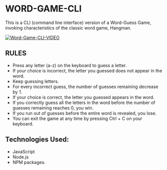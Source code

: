 # WORD-GAME-CLI

This is a CLI (command line interface) version of a Word-Guess Game, invoking characteristics of the classic word game, Hangman. 

[![Word-Game-CLI-VIDEO](http://img.youtube.com/vi/o7JX3lNOu_4&feature=youtu.be/0.jpg)](https://www.youtube.com/watch?v=o7JX3lNOu_4&feature=youtu.be)

## RULES
- Press any letter (a-z) on the keyboard to guess a letter.
- If your choice is incorrect, the letter you guessed does not appear in the word.
- Keep guessing letters.
- For every incorrect guess, the number of guesses remaining decrease by 1.
- If your choice is correct, the letter you guessed appears in the word.
- If you correctly guess all the letters in the word before the number of guesses remaining reaches 0, you win.
- If you run out of guesses before the entire word is revealed, you lose.
- You can exit the game at any time by pressing Ctrl + C on your keyboard.

## Technologies Used:
- JavaScript
- Node.js
- NPM packages.

